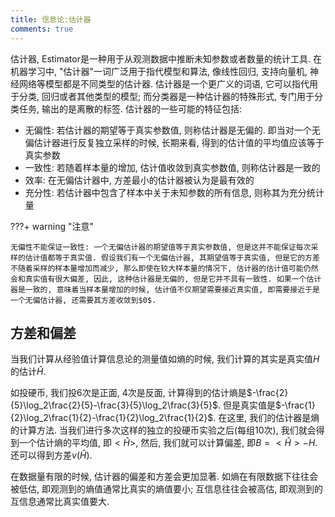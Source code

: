 ```yaml
---
title: 信息论:估计器
comments: true
---
```


估计器, Estimator是一种用于从观测数据中推断未知参数或者数量的统计工具. 在机器学习中, "估计器"一词广泛用于指代模型和算法, 像线性回归, 支持向量机, 神经网络等模型都是不同类型的估计器. 估计器是一个更广义的词语, 它可以指代用于分类, 回归或者其他类型的模型; 而分类器是一种估计器的特殊形式, 专门用于分类任务, 输出的是离散的标签. 估计器的一些可能的特征包括: 

- 无偏性: 若估计器的期望等于真实参数值, 则称估计器是无偏的. 即当对一个无偏估计器进行反复独立采样的时候, 长期来看, 得到的估计值的平均值应该等于真实参数
- 一致性: 若随着样本量的增加, 估计值收敛到真实参数值, 则称估计器是一致的
- 效率: 在无偏估计器中, 方差最小的估计器被认为是最有效的
- 充分性: 若估计器中包含了样本中关于未知参数的所有信息, 则称其为充分统计量

???+ warning "注意"

    无偏性不能保证一致性: 一个无偏估计器的期望值等于真实参数值, 但是这并不能保证每次采样的估计值都等于真实值. 假设我们有一个无偏估计器, 其期望值等于真实值, 但是它的方差不随着采样的样本量增加而减少, 那么即使在较大样本量的情况下, 估计器的估计值可能仍然会和真实值有很大偏差, 因此, 这种估计器是无偏的, 但是它并不具有一致性. 如果一个估计器是一致的, 意味着当样本量增加的时候, 估计值不仅期望需要接近真实值, 即需要接近于是一个无偏估计器, 还需要其方差收敛到$0$. 

## 方差和偏差

当我们计算从经验值计算信息论的测量值如熵的时候, 我们计算的其实是真实值$H$的估计$\hat{H}$.

如投硬币, 我们投$6$次是正面, $4$次是反面, 计算得到的估计熵是$-\frac{2}{5}\log_2\frac{2}{5}-\frac{3}{5}\log_2\frac{3}{5}$. 但是真实值是$-\frac{1}{2}\log_2\frac{1}{2}-\frac{1}{2}\log_2\frac{1}{2}$. 在这里, 我们的估计器是熵的计算方法. 当我们进行多次这样的独立的投硬币实验之后(每组10次), 我们就会得到一个估计熵的平均值, 即$<\hat{H}>$, 然后, 我们就可以计算偏差, 即$B=<\hat{H}>-H$. 还可以得到方差$v(\hat{H})$.

在数据量有限的时候, 估计器的偏差和方差会更加显著. 如熵在有限数据下往往会被低估, 即观测到的熵值通常比真实的熵值要小; 互信息往往会被高估, 即观测到的互信息通常比真实值要大.
